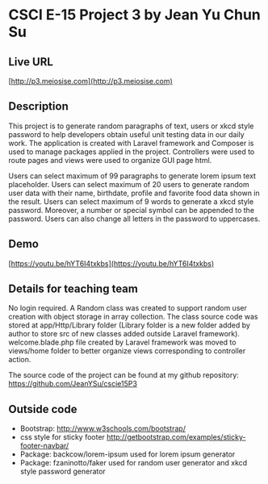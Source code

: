 # CSCI E-15 Project 3 by Jean Yu Chun Su

## Live URL
[http://p3.meiosise.com](http://p3.meiosise.com)

## Description
This project is to generate random paragraphs of text, users or xkcd style password to help developers obtain useful unit testing data in our daily work.
The application is created with Laravel framework and Composer is used to manage packages applied in the project.
Controllers were used to route pages and views were used to organize GUI page html.

Users can select maximum of 99 paragraphs to generate lorem ipsum text placeholder.
Users can select maximum of 20 users to generate random user data with their name, birthdate, profile and favorite food data shown in the result.
Users can select maximum of 9 words to generate a xkcd style password. Moreover, a number or special symbol can be appended to the password. Users can also change all letters in the password to uppercases.
 

## Demo
[https://youtu.be/hYT6I4txkbs](https://youtu.be/hYT6I4txkbs)

## Details for teaching team 
No login required.
A Random class was created to support random user creation with object storage in array collection. The class source code was stored at app/Http/Library folder (Library folder is a new folder added by author to store src of new classes added outside Laravel framework).
welcome.blade.php file created by Laravel framework was moved to views/home folder to better organize views corresponding to controller action.

The source code of the project can be found at my github repository: <https://github.com/JeanYSu/cscie15P3>

## Outside code
* Bootstrap: http://www.w3schools.com/bootstrap/
* css style for sticky footer http://getbootstrap.com/examples/sticky-footer-navbar/
* Package: backcow/lorem-ipsum used for lorem ipsum generator
* Package: fzaninotto/faker used for random user generator and xkcd style password generator